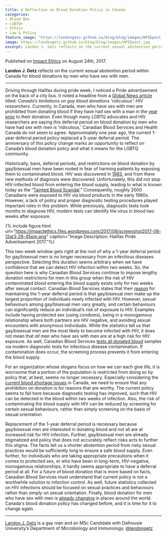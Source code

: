 ```yaml
---
title: A Reflection on Blood Donation Policy in Canada
categories:
- Blood Ban
- LGBTQ+
- Ethics
- Law & Policy
feature_image: "https://landongetz.github.io/blog/blog/images/HPIEpost.png"
image: https://landongetz.github.io/blog/blog/images/HPIEpost.jpg
excerpt: Landon J. Getz reflects on the current sexual abstention period within Canada for blood donations by men who have sex with men.
---
```


Published on <a href="www.impactethics.ca/" target="_blank">Impact Ethics</a> on August 24th, 2017.

<b>Landon J. Getz</b> reflects on the current sexual abstention period within Canada for blood donations by men who have sex with men.

<hr>

Driving through Halifax during pride week, I noticed a Pride advertisement on the back of a city bus. It noted a headline from a <a href="http://www.cbc.ca/news/politics/gay-men-blood-donations-1.3643761" target="_blank" rel="noopener">Global News article</a> titled: <em>Canada’s limitations on gay blood donations ‘ridiculous’: HIV researchers</em>. Currently, in Canada, men who have sex with men are prohibited from donating blood if they have had sex with a man in the <a href="https://blood.ca/en/men-who-have-sex-men" target="_blank" rel="noopener">year prior</a> to their donation. Even though many LGBTQ advocates and HIV researchers are saying this deferral period on blood donation by men who have had sex with men is ‘ridiculous,’ Canadian Blood Services and Health Canada do not seem to agree. Approximately one year ago, the current 1-year deferral period policy replaced a 5-year deferral period. The anniversary of this policy change marks an opportunity to reflect on Canada’s blood donation policy and what it means for the LGBTQ community.

Historically, bans, deferral periods, and restrictions on blood donation by gay/bisexual men have been rooted in fear of harming patients by exposing them to contaminated blood. HIV was discovered in <a href="http://www.theaidsinstitute.org/node/259" target="_blank" rel="noopener">1983</a>, and from there new methods of diagnosis were discovered. Unfortunately, this did not stop HIV-infected blood from entering the blood supply, leading to what is known today as the “<a href="http://www.cbc.ca/strombo/news/canadas-tainted-blood-scandal" target="_blank" rel="noopener">Tainted Blood Scandal</a>.” Consequently, roughly 2000 Canadians were exposed to HIV via blood products in the early 1980s. However, a lack of policy and proper diagnostic testing procedures played important roles in this problem. While previously, diagnostic tests took months to diagnose HIV, modern tests can identify the virus in blood two weeks after exposure.

{% include figure.html url="https://impactethics.files.wordpress.com/2017/08/screenshot2017-06-12at3-28-45pm.png" caption="Image Description: Halifax Pride Advertisement 2017."%}

This two-week window gets right at the root of why a 1-year deferral period for gay/bisexual men is no longer necessary from an infectious diseases perspective. Selecting this duration seems arbitrary when we have confidence that we can detect HIV infection within two weeks. So, the question here is why Canadian Blood Services continue to impose lengthy donation restrictions for men in this group when the risk of HIV contaminated blood entering the blood supply exists only for two weeks after sexual contact. Canadian Blood Services states that their <a href="https://blood.ca/en/msm/about-men-who-have-sex-with-men" target="_blank" rel="noopener">reason</a> for maintaining the 1-year deferral period is that gay/bisexual men make up the largest proportion of individuals newly infected with HIV. However, sexual behaviours among gay/bisexual men vary greatly, and certain behaviours can significantly reduce an individual’s risk of exposure to HIV. Examples include having protected sex (using condoms), being in a monogamous relationship where both partners are HIV negative, and avoiding sexual encounters with anonymous individuals. While the statistics tell us that gay/bisexual men are the most likely to become infected with HIV, it does not mean that <i>all</i> men who have sex with men are at a high risk for HIV exposure. As well, Canadian Blood Services <a href="https://blood.ca/en/blood/blood-safety" target="_blank" rel="noopener">tests all donated blood</a> samples via modern diagnostic tests for infectious disease contamination. If contamination does occur, the screening process prevents it from entering the blood supply.
<p>For an organization whose slogans focus on how we can each give life, it is worrisome that a portion of the population is restricted from doing so by policy that, at best, seems no longer necessary. Especially considering the <a href="http://www.cbc.ca/news/canada/toronto/critical-blood-shortage-1.4164669" target="_blank" rel="noopener">current blood shortage issues</a> in Canada, we need to ensure that any prohibition on donation is for reasons that are worthy. The current policy seems to fail here because diagnostic testing has improved, such that HIV can be detected in the blood within two weeks of infection. Also, the risk of contaminating the blood supply with HIV can be reduced by screening for certain sexual behaviours, rather than simply screening on the basis of sexual orientation.
    
Replacement of the 1-year deferral period is necessary because gay/bisexual men are interested in donating blood and not all are at increased risk for HIV infection. Further, gay/bisexual men are already stigmatized and policy that does not accurately reflect risks acts to further this stigma. The facts tell us a shorter abstention period from risky sexual practices would be sufficiently long to ensure a safe blood supply. Even further, for individuals who are taking appropriate precautions when it comes to protected sex, or who have been in long-term, HIV-negative, monogamous relationships, it hardly seems appropriate to have a deferral period at all. For a future of blood donation that is more based on facts, Canadian Blood Services must understand that current policy is not a worthwhile solution to infection control. As well, future statistics collected on HIV infections should be focused on sexual practices and behaviours rather than simply on sexual orientation. Finally, blood donation for men who have sex with men is <a href="http://www.independent.co.uk/news/health/gay-blood-donation-sex-aids-three-months-year-a7721606.html" target="_blank" rel="noopener">already changing</a> in places around the world. Canada's blood donation policy has changed before, and it is time for it to change again.


<hr>

<a href="http://landongetz.com/" target="_blank" rel="noopener">Landon J. Getz</a> is a gay man and an MSc Candidate with Dalhousie University’s Department of Microbiology and Immunology. <a href="https://twitter.com/LandonGetz" target="_blank" rel="noopener">@landongetz</a>